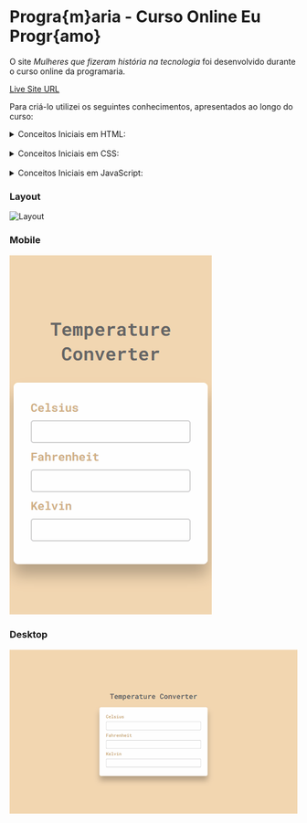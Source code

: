 # Progra{m}aria - Curso Online Eu Progr{amo}

O site _Mulheres que fizeram história na tecnologia_ foi desenvolvido durante o curso online da programaria.

[Live Site URL](https://programaria-anabalves.netlify.app/) 

Para criá-lo utilizei os seguintes conhecimentos, apresentados ao longo do curso:

<details>
  <summary>Conceitos Iniciais em HTML:</summary>
      <p align="justify">
      - Tags e a Linguagem de Marcação<br>
      - Hierarquia, identação e estrutura<br>
      - Imagens e Acessibilidade<br>
      - Inputs e Formulários<br>
      - Menus e âncoras<br>
      - Listas<br>
      - Adicionando Links<br> 
</details>
<br> 
<details>
  <summary>Conceitos Iniciais em CSS:</summary>
      <p align="justify">
      - Sintaxe do CSS<br>
      - Ajustando e estilizando fontes, textos e fundos<br>
      - Classes e IDs<br>
      - Margens e Padding<br>
      - Hierarquia de seletores<br>
</details>
<br> 
<details>
  <summary>Conceitos Iniciais em JavaScript:</summary>
      <p align="justify">
      - Sintaxe do JavaScript<br>
      - Lógica de Programação<br>
      - Condicionais: If e Else<br>
      - Funções no JavaScript<br>
</details>

### Layout
![Layout](./.github/programaria-layout.png)

### Mobile
![Gif Mobile](./.github/mobile.gif)

### Desktop
![Gif Desktop](./.github/desktop.gif) 
